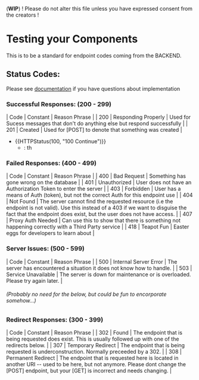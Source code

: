 (**WIP**)
! Please do not alter this file unless you have expressed consent from the creators !

# Testing your Components
This is to be a standard for endpoint codes coming from the BACKEND. 

## Status Codes:
Please see [documentation](https://github.com/mdn/content/blob/main/files/en-us/web/http/status/index.md?plain=1) if you have questions about implementation

### Successful Responses: (200 - 299)
| Code | Constant                        | Reason Phrase                   |
| 200 | Responding Properly | Used for Sucess messages that don't do anything else but respond successfully |
| 201 | Created | Used for [POST] to denote that something was created |

- {{HTTPStatus(100, "100 Continue")}}
   - : th

### Failed Responses: (400 - 499)
| Code | Constant                        | Reason Phrase                   |
| 400 | Bad Request | Something has gone wrong on the database |
| 401 | Unauthorized | User does not have an Authorization Token to enter the server |
| 403 | Forbidden | User has a means of Auth (token), but not the correct Auth for this endpoint use |
| 404 | Not Found | The server cannot find the requested resource (i.e the endpoint is not valid). Use this instead of a 403 if we want to disguise the fact that the endpoint does exist, but the user does not have access. |
| 407 | Proxy Auth Needed | Can use this to show that there is something not happening correctly with a Third Party service |
| 418 | Teapot Fun | Easter eggs for developers to learn about |

### Server Issues: (500 - 599)
| Code | Constant                        | Reason Phrase                   |
| 500 | Internal Server Error | The server has encountered a situation it does not know how to handle. |
| 503 | Service Unavailable | The server is down for maintenance or is overloaded. Please try again later. |


###### (Probably no need for the below, but could be fun to encorporate somehow...)
### Redirect Responses: (300 - 399)
| Code | Constant                        | Reason Phrase                   |
| 302 | Found | The endpoint that is being requested does exist. This is usually followed up with one of the redirects below. |
| 307 | Temporary Redirect | The endpoint that is being requested is underconstruction. Normally preceeded by a 302. |
| 308 | Permanent Redirect | The endpoint that is requested here is located in another URI -- used to be here, but not anymore. Please dont change the [POST] endpoint, but your [GET] is incorrect and needs changing. |

